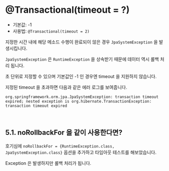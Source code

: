 # @Transactional(timeout = ?)

- 기본값: -1
- 사용법: `@Transactional(timeout = 2)`

지정한 시간 내에 해당 메소드 수행이 완료되이 않은 경우 `JpaSystemException` 을 발생시킵니다.

`JpaSystemException` 은 `RuntimeException` 을 상속받기 때문에 데이터 역시 롤백 처리 됩니다.

초 단위로 지정할 수 있으며 기본값인 -1 인 경우엔 timeout 을 지원하지 않습니다.

지정된 timeout 을 초과하면 다음과 같은 에러 로그를 보여줍니다.

```
org.springframework.orm.jpa.JpaSystemException: transaction timeout expired; nested exception is org.hibernate.TransactionException: transaction timeout expired
```

<br>

## 5.1. noRollbackFor 을 같이 사용한다면?

호기심에 `noRollbackFor = {RuntimeException.class, JpaSystemException.class}` 옵션을 추가하고 타임아웃 테스트를 해보았습니다.

Exception 은 발생하지만 롤백 처리가 됩니다.